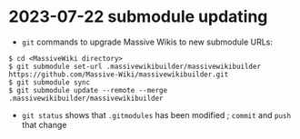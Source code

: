 # 2023-07-22 submodule updating

- `git` commands to upgrade Massive Wikis to new submodule URLs:
```shell
$ cd <MassiveWiki directory>
$ git submodule set-url .massivewikibuilder/massivewikibuilder https://github.com/Massive-Wiki/massivewikibuilder.git
$ git submodule sync
$ git submodule update --remote --merge .massivewikibuilder/massivewikibuilder
```  
- `git status` shows that `.gitmodules` has been modified ; `commit` and `push` that change


